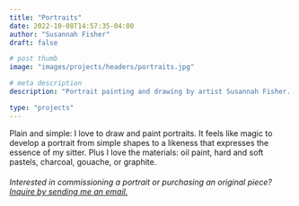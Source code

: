 ```yaml
---
title: "Portraits"
date: 2022-10-08T14:57:35-04:00
author: "Susannah Fisher"
draft: false

# post thumb
image: "images/projects/headers/portraits.jpg"

# meta description
description: "Portrait painting and drawing by artist Susannah Fisher. She makes portraits using oil paint, soft pastels, or charcoal."

type: "projects"
---
```

Plain and simple: I love to draw and paint portraits. It feels like magic to develop a portrait from simple shapes to a likeness that expresses the essence of my sitter. Plus I love the materials: oil paint, hard and soft pastels, charcoal, gouache, or graphite.
<br>
<h6>Interested in commissioning a portrait or purchasing an original piece? <a href="mailto:info@susannahfisher.art">Inquire by sending me an email.</a></h6>